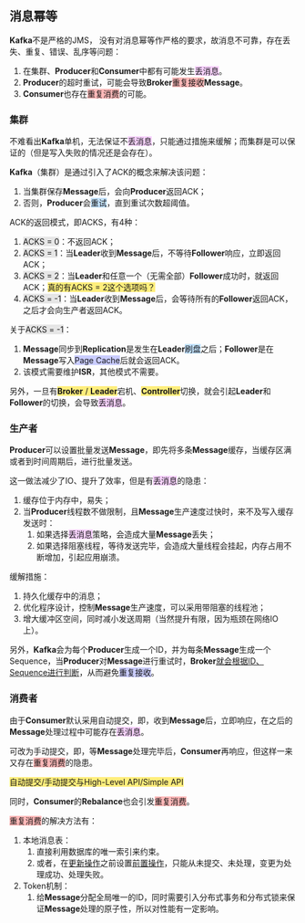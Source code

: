 ## 消息幂等

**Kafka**不是严格的JMS， 没有对消息幂等作严格的要求，故消息不可靠，存在丢失、重复、错误、乱序等问题：

1. 在集群、**Producer**和**Consumer**中都有可能发生<span style=background:#f8d2ff>丢消息</span>。
2. **Producer**的超时重试，可能会导致**Broker**<span style=background:#ffb8b8>重复接收</span>**Message**。
3. **Consumer**也存在<span style=background:#ffb8b8>重复消费</span>的可能。



### 集群

不难看出**Kafka**单机，无法保证不<span style=background:#f8d2ff>丢消息</span>，只能通过措施来缓解；而集群是可以保证的（但是写入失败的情况还是会存在）。

**Kafka**（集群）是通过引入了ACK的概念来解决该问题：

1. 当集群保存**Message**后，会向**Producer**返回ACK；
2. 否则，**Producer**会<span style=background:#c2e2ff>重试</span>，直到重试次数超阈值。

ACK的返回模式，即ACKS，有4种：

1. <span style=background:#e6e6e6>ACKS = 0</span>：不返回ACK；
2. <span style=background:#e6e6e6>ACKS = 1</span>：当**Leader**收到**Message**后，不等待**Follower**响应，立即返回ACK；
3. <span style=background:#e6e6e6>ACKS = 2</span>：当**Leader**和任意一个（无需全部）**Follower**成功时，就返回ACK；<span style=background:#ffee7c>真的有ACKS = 2这个选项吗？</span>
4. <span style=background:#e6e6e6>ACKS = -1</span>：当**Leader**收到**Message**后，会等待所有的**Follower**返回ACK，之后才会向生产者返回ACK。

关于<span style=background:#e6e6e6>ACKS = -1</span>：

1. **Message**同步到**Replication**是发生在**Leader**<span style=background:#c2e2ff>刷盘</span>之后；**Follower**是在**Message**写入<span style=background:#c9ccff>Page Cache</span>后就会返回ACK。
2. 该模式需要维护**ISR**，其他模式不需要。

另外，一旦有<span style=background:#ffee7c>**Broker** / **Leader**</span>宕机、<span style=background:#ffee7c>**Controller**</span>切换，就会引起**Leader**和**Follower**的切换，会导致<span style=background:#f8d2ff>丢消息</span>。



### 生产者

**Producer**可以设置批量发送**Message**，即先将多条**Message**缓存，当缓存区满或者到时间周期后，进行批量发送。

这一做法减少了IO、提升了效率，但是有<span style=background:#f8d2ff>丢消息</span>的隐患：

1. 缓存位于内存中，易失；
2. 当**Producer**线程数不做限制，且**Message**生产速度过快时，来不及写入缓存发送时：
   1. 如果选择<span style=background:#f8d2ff>丢消息</span>策略，会造成大量**Message**丢失；
   2. 如果选择阻塞线程，等待发送完毕，会造成大量线程会挂起，内存占用不断增加，引起应用崩溃。

缓解措施：

1. 持久化缓存中的消息；
2. 优化程序设计，控制**Message**生产速度，可以采用带阻塞的线程池；
3. 增大缓冲区空间，同时减小发送周期（当然提升有限，因为瓶颈在网络IO上）。

另外，**Kafka**会为每个**Producer**生成一个ID，并为每条**Message**生成一个Sequence，当**Producer**对**Message**进行重试时，**Broker**[就会根据ID、Sequence进行判断](https://www.cnblogs.com/smartloli/p/11922639.html#3/8)，从而避免<span style=background:#c9ccff>重复接收</span>。



### 消费者

由于**Consumer**默认采用自动提交，即，收到**Message**后，立即响应，在之后的**Message**处理过程中可能存在<span style=background:#f8d2ff>丢消息</span>。

可改为手动提交，即，等**Message**处理完毕后，**Consumer**再响应，但这样一来又存在<span style=background:#ffb8b8>重复消费</span>的隐患。

<span style=background:#ffee7c>自动提交/手动提交与High-Level API/Simple API</span>

同时，**Consumer**的**Rebalance**也会引发<span style=background:#ffb8b8>重复消费</span>。

<span style=background:#ffb8b8>重复消费</span>的解决方法有：

1. 本地消息表：
   1. 直接利用数据库的唯一索引来约束。
   2. 或者，在<u>更新操作</u>之前设置<u>前置操作</u>，只能从未提交、未处理，变更为处理成功、处理失败。
2. Token机制：
   1. 给**Message**分配全局唯一的ID，同时需要引入分布式事务和分布式锁来保证**Message**处理的原子性，所以对性能有一定影响。

